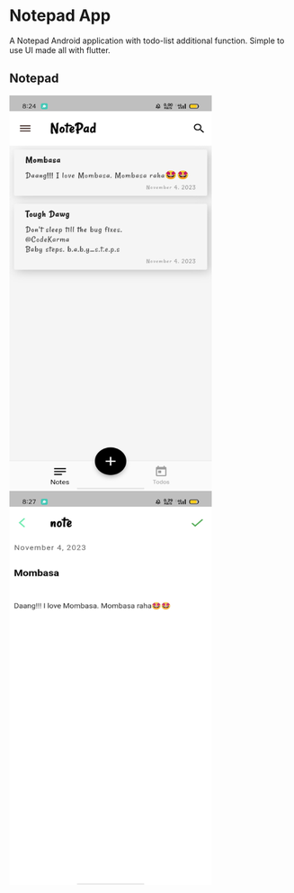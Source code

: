 # Notepad App

A Notepad Android application with todo-list additional function. Simple to use UI made all with flutter.

## Notepad
<span>
<img src="assets/app/notepad.jpg" height="700" width="360">
<img src="assets/app/edit_note.jpg" height="700" width="360">
</span>